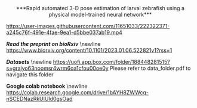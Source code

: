 <center>***Rapid automated 3-D pose estimation of larval zebrafish using a physical model-trained neural network***</center>


https://user-images.githubusercontent.com/11651033/222322371-a245c76f-491e-4fae-9ea1-d5bbe037ab19.mp4

***Read the preprint on bioRxiv*** \newline
https://www.biorxiv.org/content/10.1101/2023.01.06.522821v1?rss=1

***Datasets*** \newline
https://uofi.app.box.com/folder/188448281515?s=grajyo63noomsr4wrm6oa1cfou00oe0y
Please refer to data_folder.pdf to navigate this folder

**Google colab notebook** \newline
https://colab.research.google.com/drive/1bAYH8ZWWcq-nSCEDNazRkUIUld0gsOad
